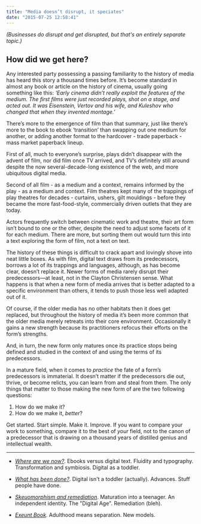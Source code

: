 ```yaml
---
title: "Media doesn’t disrupt, it speciates"
date: "2015-07-25 12:58:41"
---
```


*(Businesses do disrupt and get disrupted, but that's an entirely separate topic.)*

## How did we get here?

Any interested party possessing a passing familiarity to the history of
media has heard this story a thousand times before. It’s become standard
in almost any book or article on the history of cinema, usually going
something like this: *‘Early cinema didn’t really exploit the features
of the medium. The first films were just recorded plays, shot on a
stage, and acted out. It was Eisenstein, Vertov and his wife, and
Kuleshov who changed that when they invented montage.’*

There’s more to the emergence of film than that summary, just like
there’s more to the book to ebook ‘transition’ than swapping out one
medium for another, or adding another format to the hardcover - trade
paperback - mass market paperback lineup.

First of all, much to everyone’s surprise, plays didn’t disappear with
the advent of film, nor did film once TV arrived, and TV’s definitely
still around despite the now several-decade-long existence of the web,
and more ubiquitous digital media.

Second of all film - as a medium and a context, remains informed by the
play - as a medium and context. Film theatres kept many of the trappings
of play theatres for decades - curtains, ushers, gilt mouldings - before
they became the more fast-food-style, commercially driven outlets that
they are today.

Actors frequently switch between cinematic work and theatre, their art
form isn’t bound to one or the other, despite the need to adjust some
facets of it for each medium. There are more, but sorting them out would
turn this into a text exploring the form of film, not a text on text.

The history of these things is difficult to crack apart and lovingly
shove into neat little boxes. As with film, digital text draws from its
predecessors, borrows a lot of its trappings and languages, although, as
has become clear, doesn’t replace it. Newer forms of media rarely
disrupt their predecessors—at least, not in the Clayton Christensen
sense. What happens is that when a new form of media arrives that is
better adapted to a specific environment than others, it tends to push
those less well adapted out of it.

Of course, if the older media has no other habitats then it does get
replaced, but throughout the history of media it’s been more common that
the older media merely retreats into their core environment.
Occasionally it gains a new strength because its practitioners refocus
their efforts on the form’s strengths.

And, in turn, the new form only matures once its practice stops being
defined and studied in the context of and using the terms of its
predecessors.

In a mature field, when it comes to *practice* the fate of a form’s
predecessors is immaterial. It doesn’t matter if the predecessors die
out, thrive, or become relicts, you can learn from and steal from them.
The only things that matter to those making the new form of are the two
following questions:

1.  How do we make it?
2.  How do we make it, *better*?

Get started. Start simple. Make it. Improve. If you want to compare your work to
something, compare it to the best of *your* field, not to the canon of a
predecessor that is drawing on a thousand years of distilled genius and
intellectual wealth.

***

- *[Where are we now?](/Media_does_not_disrupt/Where_are_we_now.html)*. Ebooks versus digital text. Fluidity and typography. Transformation and symbiosis. Digital as a toddler.

- *[What has been done?](/Media_does_not_disrupt/What_has_been_done.html)*. Digital isn't a toddler (actually). Advances. Stuff people have done.

- *[Skeuomorphism and remediation](/Media_does_not_disrupt/Skeuomorphism_and_remediation.html)*. Maturation into a teenager. An independent identity. The "Digital Age". Remediation (bleh).

- *[Exeunt Book](/Media_does_not_disrupt/Exeunt_book.html)*. Adulthood means separation. New models.
